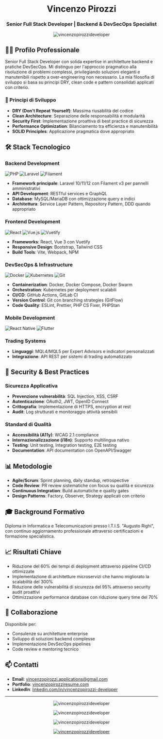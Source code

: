 <h1 align="center">Vincenzo Pirozzi</h1>
<h3 align="center">Senior Full Stack Developer | Backend & DevSecOps Specialist</h3>

<p align="center">
  <img src="https://komarev.com/ghpvc/?username=vincenzopirozzideveloper&label=Profile%20views&color=0e75b6&style=flat" alt="vincenzopirozzideveloper" />
</p>

## 👨‍💻 Profilo Professionale

Senior Full Stack Developer con solida expertise in architetture backend e pratiche DevSecOps. Mi distinguo per l'approccio pragmatico alla risoluzione di problemi complessi, privilegiando soluzioni eleganti e manutenibili rispetto a over-engineering non necessario. La mia filosofia di sviluppo si basa su principi DRY, clean code e pattern consolidati applicati con criterio.

### 🎯 Principi di Sviluppo
- **DRY (Don't Repeat Yourself)**: Massima riusabilità del codice
- **Clean Architecture**: Separazione delle responsabilità e modularità
- **Security First**: Implementazione proattiva di best practice di sicurezza
- **Performance Optimization**: Bilanciamento tra efficienza e manutenibilità
- **SOLID Principles**: Applicazione pragmatica dove appropriato

## 🛠️ Stack Tecnologico

### Backend Development
![PHP](https://img.shields.io/badge/PHP-777BB4?style=for-the-badge&logo=php&logoColor=white)
![Laravel](https://img.shields.io/badge/Laravel-FF2D20?style=for-the-badge&logo=laravel&logoColor=white)
![Filament](https://img.shields.io/badge/Filament_v3-F59E0B?style=for-the-badge&logoColor=white)

- **Framework principale**: Laravel 10/11/12 con Filament v3 per pannelli amministrativi
- **API Development**: RESTful services e GraphQL
- **Database**: MySQL/MariaDB con ottimizzazione query e indici
- **Architettura**: Service Layer Pattern, Repository Pattern, DDD quando appropriato

### Frontend Development
![React](https://img.shields.io/badge/React-20232A?style=for-the-badge&logo=react&logoColor=61DAFB)
![Vue.js](https://img.shields.io/badge/Vue.js_3-35495E?style=for-the-badge&logo=vue.js&logoColor=4FC08D)
![Vuetify](https://img.shields.io/badge/Vuetify-1867C0?style=for-the-badge&logo=vuetify&logoColor=white)

- **Frameworks**: React, Vue 3 con Vuetify
- **Responsive Design**: Bootstrap, Tailwind CSS
- **Build Tools**: Vite, Webpack, NPM

### DevSecOps & Infrastructure
![Docker](https://img.shields.io/badge/Docker-2496ED?style=for-the-badge&logo=docker&logoColor=white)
![Kubernetes](https://img.shields.io/badge/Kubernetes-326CE5?style=for-the-badge&logo=kubernetes&logoColor=white)
![Git](https://img.shields.io/badge/Git-F05032?style=for-the-badge&logo=git&logoColor=white)

- **Containerization**: Docker, Docker Compose, Docker Swarm
- **Orchestration**: Kubernetes per deployment scalabili
- **CI/CD**: GitHub Actions, GitLab CI
- **Version Control**: Git con branching strategies (GitFlow)
- **Code Quality**: ESLint, Prettier, PHP CS Fixer, PHPStan

### Mobile Development
![React Native](https://img.shields.io/badge/React_Native-20232A?style=for-the-badge&logo=react&logoColor=61DAFB)
![Flutter](https://img.shields.io/badge/Flutter-02569B?style=for-the-badge&logo=flutter&logoColor=white)

### Trading Systems
- **Linguaggi**: MQL4/MQL5 per Expert Advisors e indicatori personalizzati
- **Integrazione**: API REST per sistemi di trading automatizzato

## 🔐 Security & Best Practices

### Sicurezza Applicativa
- **Prevenzione vulnerabilità**: SQL Injection, XSS, CSRF
- **Autenticazione**: OAuth2, JWT, OpenID Connect
- **Crittografia**: Implementazione di HTTPS, encryption at rest
- **Audit**: Log strutturati e monitoraggio attività sensibili

### Standard di Qualità
- **Accessibilità (A11y)**: WCAG 2.1 compliance
- **Internazionalizzazione (i18n)**: Supporto multilingua nativo
- **Testing**: Unit testing, Integration testing, E2E testing
- **Documentation**: API documentation con OpenAPI/Swagger

## 📊 Metodologie

- **Agile/Scrum**: Sprint planning, daily standup, retrospective
- **Code Review**: PR review sistematiche con focus su qualità e sicurezza
- **Continuous Integration**: Build automatiche e quality gates
- **Design Patterns**: Factory, Observer, Strategy applicati con criterio

## 🎓 Background Formativo

Diploma in Informatica e Telecomunicazioni presso I.T.I.S. "Augusto Righi", con continuo aggiornamento professionale attraverso certificazioni e formazione specialistica.

## 📈 Risultati Chiave

- Riduzione del 60% dei tempi di deployment attraverso pipeline CI/CD ottimizzate
- Implementazione di architetture microservizi che hanno migliorato la scalabilità del 300%
- Riduzione delle vulnerabilità di sicurezza del 95% attraverso security audit proattivi
- Ottimizzazione performance database con riduzione query time del 70%

## 🤝 Collaborazione

Disponibile per:
- Consulenze su architetture enterprise
- Sviluppo di soluzioni backend complesse
- Implementazione DevSecOps pipelines
- Code review e mentoring tecnico

## 📫 Contatti

- **Email**: vincenzopirozzi.applications@gmail.com
- **Portfolio**: [vincenzopirozziresume.com](https://www.vincenzopirozziresume.com)
- **LinkedIn**: [linkedin.com/in/vincenzopirozzi-developer](https://www.linkedin.com/in/vincenzopirozzi-developer/)

---

<p align="center">
  <img align="center" src="https://github-readme-stats.vercel.app/api/top-langs?username=vincenzopirozzideveloper&show_icons=true&locale=en&layout=compact&theme=dark" alt="vincenzopirozzideveloper" />
</p>

<p align="center">
  <img align="center" src="https://github-readme-stats.vercel.app/api?username=vincenzopirozzideveloper&show_icons=true&locale=en&theme=dark" alt="vincenzopirozzideveloper" />
</p>

<p align="center">
  <img align="center" src="https://github-readme-streak-stats.herokuapp.com/?user=vincenzopirozzideveloper&theme=dark" alt="vincenzopirozzideveloper" />
</p>

<p align="center">
  <a href="https://github.com/ryo-ma/github-profile-trophy">
    <img src="https://github-profile-trophy.vercel.app/?username=vincenzopirozzideveloper&theme=darkhub&column=7" alt="vincenzopirozzideveloper" />
  </a>
</p>
